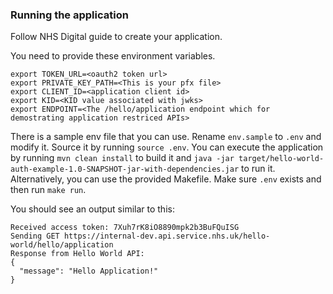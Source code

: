 ### Running the application
Follow NHS Digital guide to create your application.

You need to provide these environment variables.
```shell
export TOKEN_URL=<oauth2 token url>
export PRIVATE_KEY_PATH=<This is your pfx file>
export CLIENT_ID=<application client id>
export KID=<KID value associated with jwks>
export ENDPOINT=<The /hello/application endpoint which for demostrating application restriced APIs>
```
There is a sample env file that you can use. Rename `env.sample` to `.env` and modify it. Source it by running `source .env`. You can execute the
application by running `mvn clean install` to build it and `java -jar target/hello-world-auth-example-1.0-SNAPSHOT-jar-with-dependencies.jar` to run it. Alternatively, you can use the provided Makefile. Make sure `.env` exists and then run `make run`.

You should see an output similar to this:
```shell
Received access token: 7Xuh7rK8iO8890mpk2b3BuFQuISG
Sending GET https://internal-dev.api.service.nhs.uk/hello-world/hello/application
Response from Hello World API:
{
  "message": "Hello Application!"
}
```
